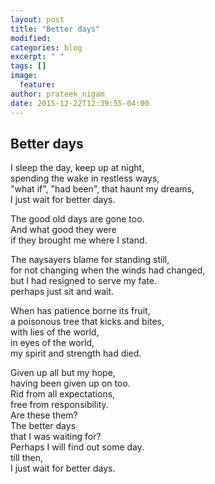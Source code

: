 ```yaml
---
layout: post
title: "Better days"
modified:
categories: blog
excerpt: " "
tags: []
image:
  feature:
author: prateek_nigam
date: 2015-12-22T12:39:55-04:00
---
```


## Better days

I sleep the day, keep up at night,  
spending the wake in restless ways,  
"what if", "had been", that haunt my dreams,  
I just wait for better days.  

The good old days are gone too.  
And what good they were  
if they brought me where I stand.  

The naysayers blame for standing still,  
for not changing when the winds had changed,  
but I had resigned to serve my fate.  
perhaps just sit and wait.  

When has patience borne its fruit,  
a poisonous tree that kicks and bites,  
with lies of the world,  
in eyes of the world,  
my spirit and strength had died.  

Given up all but my hope,  
having been given up on too.  
Rid from all expectations,  
free from responsibility.  
Are these them?  
The better days  
that I was waiting for?  
Perhaps I will find out some day.  
till then,  
I just wait for better days.  
